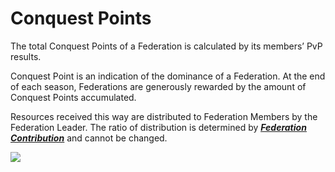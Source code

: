 # Conquest Points

 The total Conquest Points of a Federation is calculated by its members’ PvP results.

Conquest Point is an indication of the dominance of a Federation. At the end of each season, Federations are generously rewarded by the amount of Conquest Points accumulated.

Resources received this way are distributed to Federation Members by the Federation Leader. The ratio of distribution is determined by [***<u>Federation Contribution</u>***](eng/607fedcontribution#Federation-Contribution) and cannot be changed.

![](http://astrokings.s3.amazonaws.com/606_001fedconquestscore.png)